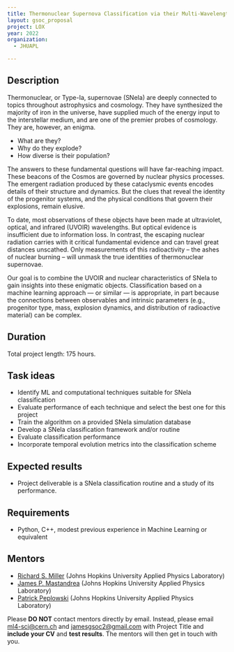 ```yaml
---
title: Thermonuclear Supernova Classification via their Multi-Wavelength Signatures
layout: gsoc_proposal
project: LOX
year: 2022
organization:
  - JHUAPL

---
```


## Description

Thermonuclear, or Type-Ia, supernovae (SNeIa) are deeply connected to topics throughout astrophysics and cosmology. They have synthesized the majority of iron in the universe, have supplied much of the energy input to the interstellar medium, and are one of the premier probes of cosmology. They are, however, an enigma.

 * What are they?
 * Why do they explode?
 * How diverse is their population?

The answers to these fundamental questions will have far-reaching impact. These beacons of the Cosmos are governed by nuclear physics processes. The emergent radiation produced by these cataclysmic events encodes details of their structure and dynamics. But the clues that reveal the identity of the progenitor systems, and the physical conditions that govern their explosions, remain elusive.

To date, most observations of these objects have been made at ultraviolet, optical, and infrared (UVOIR) wavelengths. But optical evidence is insufficient due to information loss. In contrast, the escaping nuclear radiation carries with it critical fundamental evidence and can travel great distances unscathed. Only measurements of this radioactivity – the ashes of nuclear burning – will unmask the true identities of thermonuclear supernovae.

Our goal is to combine the UVOIR and nuclear characteristics of SNeIa to gain insights into these enigmatic objects. Classification based on a machine learning approach — or similar — is appropriate, in part because the connections between observables and intrinsic parameters (e.g., progenitor type, mass, explosion dynamics, and distribution of radioactive material) can be complex.


## Duration

Total project length: 175 hours.


## Task ideas
 * Identify ML and computational techniques suitable for SNeIa classification
 * Evaluate performance of each technique and select the best one for this project
 * Train the algorithm on a provided SNeIa simulation database
 * Develop a SNeIa classification framework and/or routine
 * Evaluate classification performance
 * Incorporate temporal evolution metrics into the classification scheme


## Expected results
 * Project deliverable is a SNeIa classification routine and a study of its performance.

<!-- ## Test

Please use this [link](https://github.com/ML4SCI/ML4SCI_GSoC/tree/main/LOX) to access the test and relative data set for this project. -->

## Requirements
 * Python, C++, modest previous experience in Machine Learning or equivalent 

## Mentors
  * [Richard S. Miller](mailto:ml4-sci@cern.ch) (Johns Hopkins University Applied Physics Laboratory)
  * [James P. Mastandrea](mailto:ml4-sci@cern.ch) (Johns Hopkins University Applied Physics Laboratory)
  * [Patrick Peplowski](mailto:ml4-sci@cern.ch) (Johns Hopkins University Applied Physics Laboratory)

Please **DO NOT** contact mentors directly by email. Instead, please email [ml4-sci@cern.ch](mailto:ml4-sci@cern.ch) and [jamesgsoc2@gmail.com](jamesgsoc2@gmail.com) with Project Title and **include your CV** and **test results**. The mentors will then get in touch with you.

  